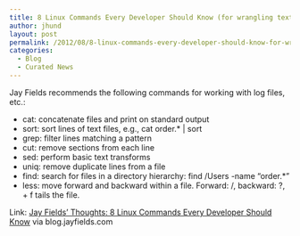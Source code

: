 ```yaml
---
title: 8 Linux Commands Every Developer Should Know (for wrangling text files)
author: jhund
layout: post
permalink: /2012/08/8-linux-commands-every-developer-should-know-for-wrangling-text-files/
categories:
  - Blog
  - Curated News
---
```

Jay Fields recommends the following commands for working with log files, etc.:

  * cat: concatenate files and print on standard output
  * sort: sort lines of text files, e.g., cat order.* | sort
  * grep: filter lines matching a pattern
  * cut: remove sections from each line
  * sed: perform basic text transforms
  * uniq: remove duplicate lines from a file
  * find: search for files in a directory hierarchy: find /Users -name &#8220;order.*&#8221;
  * less: move forward and backward within a file. Forward: /, backward: ?, <Shift> + f tails the file.

Link: [Jay Fields&#8217; Thoughts: 8 Linux Commands Every Developer Should Know][1] via blog.jayfields.com

 [1]: http://bit.ly/SQN9hJ